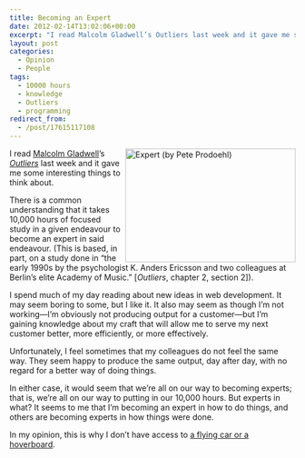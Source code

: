 ```yaml
---
title: Becoming an Expert
date: 2012-02-14T13:02:06+00:00
excerpt: "I read Malcolm Gladwell’s Outliers last week and it gave me some interesting things to think about."
layout: post
categories:
  - Opinion
  - People
tags:
  - 10000 hours
  - knowledge
  - Outliers
  - programming
redirect_from:
  - /post/17615117108
---
```

<img src="https://cdn.craigmcn.ca/img/expert-pete-prodoehl.jpg" alt="Expert (by Pete Prodoehl)" width="300" height="200" align="right" />I read [Malcolm Gladwell](http://www.gladwell.com/ "gladwell dot com")’s _[Outliers](http://www.gladwell.com/outliers/index.html "Outliers by Malcolm Gladwell")_ last week and it gave me some interesting things to think about.

There is a common understanding that it takes 10,000 hours of focused study in a given endeavour to become an expert in said endeavour. (This is based, in part, on a study done in “the early 1990s by the psychologist K. Anders Ericsson and two colleagues at Berlin’s elite Academy of Music.” [_Outliers_, chapter 2, section 2]).

I spend much of my day reading about new ideas in web development. It may seem boring to some, but I like it. It also may seem as though I’m not working—I’m obviously not producing output for a customer—but I’m gaining knowledge about my craft that will allow me to serve my next customer better, more efficiently, or more effectively.

Unfortunately, I feel sometimes that my colleagues do not feel the same way. They seem happy to produce the same output, day after day, with no regard for a better way of doing things.

In either case, it would seem that we’re all on our way to becoming experts; that is, we’re all on our way to putting in our 10,000 hours. But experts in what? It seems to me that I’m becoming an expert in how to do things, and others are becoming experts in how things were done.

In my opinion, this is why I don’t have access to [a flying car or a hoverboard](http://en.wikipedia.org/wiki/Back_to_the_Future_Part_II "Back to the Future Part II").